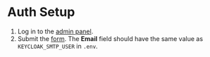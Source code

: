 # Auth Setup

1. Log in to the [admin panel](http://localhost/auth/admin/).
1. Submit the [form](http://localhost:80/auth/admin/master/console/). The **Email** field should have the same value as `KEYCLOAK_SMTP_USER` in `.env`.